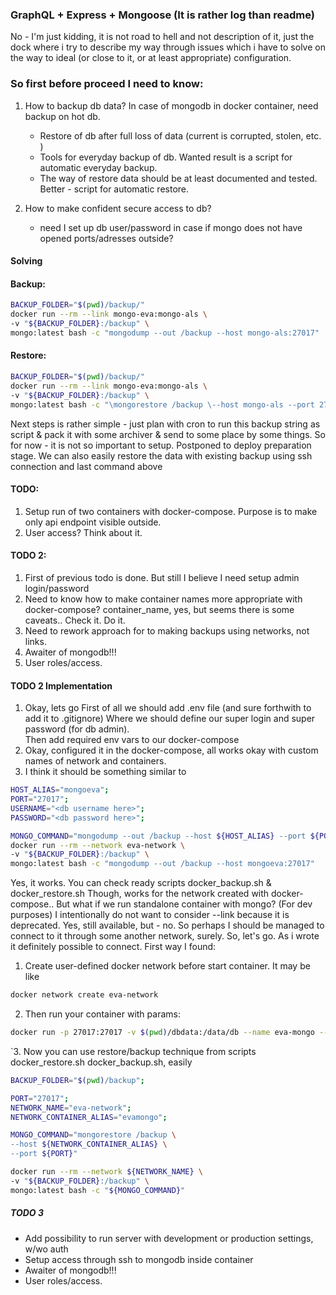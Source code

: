 ### GraphQL + Express + Mongoose (It is rather log than readme) 

No - I'm just kidding, it is not road to hell and not description of it, 
just the dock where i try to describe my way through issues which i have to solve 
on the way to ideal (or close to it, or at least appropriate) configuration.

### So first before proceed I need to know:

1. How to backup db data? In case of mongodb in docker container, need backup on hot db.
      * Restore of db after full loss of data (current is corrupted, stolen, etc. )
      * Tools for everyday backup of db. Wanted result is a script for automatic everyday backup.
      * The way of restore data should be at least documented and tested. Better - script for automatic restore.
      
      
2. How to make confident secure access to db?
    * need I set up db user/password in case if mongo does not have opened ports/adresses outside?
    
#### Solving

#### Backup:

```bash
BACKUP_FOLDER="$(pwd)/backup/"
docker run --rm --link mongo-eva:mongo-als \
-v "${BACKUP_FOLDER}:/backup" \
mongo:latest bash -c "mongodump --out /backup --host mongo-als:27017"
```

#### Restore:

```bash
BACKUP_FOLDER="$(pwd)/backup/"
docker run --rm --link mongo-eva:mongo-als \
-v "${BACKUP_FOLDER}:/backup" \
mongo:latest bash -c "\mongorestore /backup \--host mongo-als --port 27017 --username usernme --password simple --authenticationDatabase admin"

```


Next steps is rather simple - just plan with cron to run this backup string as script & pack it with some archiver & send to some place by some things.
So for now - it is not so important to setup. Postponed to deploy preparation stage.
We can also easily restore the data with existing backup using ssh connection and last command above


#### TODO:

1. Setup run of two containers with docker-compose. Purpose is to make only api endpoint visible outside.
2. User access? Think about it.


#### TODO 2:
 1. First of previous todo is done. But still I believe I need setup admin login/password
 2. Need to know how to make container names more appropriate with docker-compose? 
 container_name, yes, but seems there is some caveats.. Check it. Do it.
 3. Need to rework approach for to making backups using networks, not links.
 4. Awaiter of mongodb!!!
 4. User roles/access.
 
 
#### TODO 2 Implementation
 1. Okay, lets go
 First of all we should add .env file (and sure forthwith to add it to .gitignore) 
 Where we should define our super login and super password (for db admin).  
 Then add required env vars to our docker-compose
 2. Okay, configured it in the docker-compose, all works okay with custom names of network and containers.
 3. I think it should be something similar to 

```bash
HOST_ALIAS="mongoeva";
PORT="27017";
USERNAME="<db username here>";
PASSWORD="<db password here>";

MONGO_COMMAND="mongodump --out /backup --host ${HOST_ALIAS} --port ${PORT} --username ${USERNAME} --password ${PASSWORD} --authenticationDatabase admin"
docker run --rm --network eva-network \
-v "${BACKUP_FOLDER}:/backup" \
mongo:latest bash -c "mongodump --out /backup --host mongoeva:27017"

```

Yes, it works. You can check ready scripts docker_backup.sh & docker_restore.sh
Though, works for the network created with docker-compose.. But what if we run standalone container with mongo? (For dev purposes) 
I intentionally do not want to consider --link because it is deprecated. Yes, still available, but - no. 
So perhaps I should be managed to connect to it through some another network, surely. So, let's go.
As i wrote it definitely possible to connect. First way I found:  
 1. Create user-defined docker network before start container. It may be like  

```bash
docker network create eva-network
```  

2.  Then run your container with params:  

 ```bash
 docker run -p 27017:27017 -v $(pwd)/dbdata:/data/db --name eva-mongo --network eva-network --network-alias evamongo mongo:latest
```
`3. Now you can use restore/backup technique from scripts docker_restore.sh docker_backup.sh, easily

```bash
BACKUP_FOLDER="$(pwd)/backup";

PORT="27017";
NETWORK_NAME="eva-network";
NETWORK_CONTAINER_ALIAS="evamongo";

MONGO_COMMAND="mongorestore /backup \
--host ${NETWORK_CONTAINER_ALIAS} \
--port ${PORT}"

docker run --rm --network ${NETWORK_NAME} \
-v "${BACKUP_FOLDER}:/backup" \
mongo:latest bash -c "${MONGO_COMMAND}"
```

#####  TODO 3
 
 - Add possibility to run server with development or production settings, w/wo auth
 - Setup access through ssh to mongodb inside container
 - Awaiter of mongodb!!!
 - User roles/access.